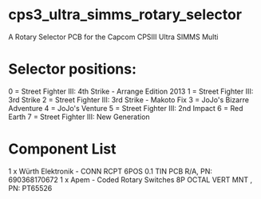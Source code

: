# cps3_ultra_simms_rotary_selector
A Rotary Selector PCB for the Capcom CPSIII Ultra SIMMS Multi

# Selector positions:
0 = Street Fighter III: 4th Strike - Arrange Edition 2013
1 = Street Fighter III: 3rd Strike
2 = Street Fighter III: 3rd Strike - Makoto Fix
3 = JoJo's Bizarre Adventure
4 = JoJo's Venture
5 = Street Fighter III: 2nd Impact
6 = Red Earth
7 = Street Fighter III: New Generation

# Component List
1 x Würth Elektronik - CONN RCPT 6POS 0.1 TIN PCB R/A, PN: 690368170672
1 x Apem - Coded Rotary Switches 8P OCTAL VERT MNT , PN: PT65526 
